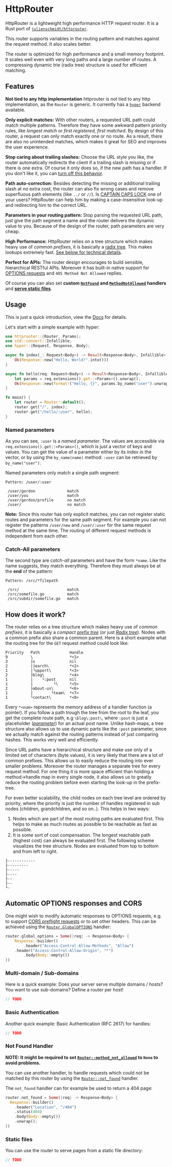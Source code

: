 # HttpRouter

HttpRouter is a lightweight high performance HTTP request router. It is a Rust port of [`julienschmidt/httprouter`](https://github.com/julienschmidt/httprouter).

This router supports variables in the routing pattern and matches against the request method. It also scales better.

The router is optimized for high performance and a small memory footprint. It scales well even with very long paths and a large number of routes. A compressing dynamic trie (radix tree) structure is used for efficient matching.

## Features

**Not tied to any http implementation** httprouter is not tied to any http implementation, as the `Router` is generic. It currently has a [`hyper`](https://crates.io/crates/hyper) backend available.

**Only explicit matches:** With other routers, a requested URL path could match multiple patterns. Therefore they have some awkward pattern priority rules, like *longest match* or *first registered, first matched*. By design of this router, a request can only match exactly one or no route. As a result, there are also no unintended matches, which makes it great for SEO and improves the user experience.

**Stop caring about trailing slashes:** Choose the URL style you like, the router automatically redirects the client if a trailing slash is missing or if there is one extra. Of course it only does so, if the new path has a handler. If you don't like it, you can [turn off this behavior](https://docs.rs/httprouter/0.0.0/httprouter/router/struct.Router.html#structfield.redirect_trailing_slash).

**Path auto-correction:** Besides detecting the missing or additional trailing slash at no extra cost, the router can also fix wrong cases and remove superfluous path elements (like `../` or `//`). Is [CAPTAIN CAPS LOCK](http://www.urbandictionary.com/define.php?term=Captain+Caps+Lock) one of your users? HttpRouter can help him by making a case-insensitive look-up and redirecting him to the correct URL.

**Parameters in your routing pattern:** Stop parsing the requested URL path, just give the path segment a name and the router delivers the dynamic value to you. Because of the design of the router, path parameters are very cheap.

**High Performance:** HttpRouter relies on a tree structure which makes heavy use of *common prefixes*, it is basically a [radix tree](https://en.wikipedia.org/wiki/Radix_tree). This makes lookups extremely fast. [See below for technical details](#how-does-it-work).

**Perfect for APIs:** The router design encourages to build sensible, hierarchical RESTful APIs. Moreover it has built-in native support for [OPTIONS requests](http://zacstewart.com/2012/04/14/http-options-method.html) and `405 Method Not Allowed` replies.

Of course you can also set **custom [`NotFound`](https://docs.rs/httprouter/0.0.0/httprouter/router/struct.Router.html#structfield.not_found) and  [`MethodNotAllowed`](https://docs.rs/httprouter/0.0.0/httprouter/router/struct.Router.html#structfield.method_not_allowedd) handlers** and [**serve static files**](https://docs.rs/httprouter/0.0.0/httprouter/router/struct.Router.html#method.serve_files).

## Usage

This is just a quick introduction, view the [Docs](https://docs.rs/httprouter/0.0.0/httprouter/index.html) for details.

Let's start with a simple example with hyper:

```rust
use httprouter::{Router, Params};
use std::convert::Infallible;
use hyper::{Request, Response, Body};

async fn index(_: Request<Body>) -> Result<Response<Body>, Infallible> {
    Ok(Response::new("Hello, World!".into()))
}

async fn hello(req: Request<Body>) -> Result<Response<Body>, Infallible> {
    let params = req.extensions().get::<Params>().unwrap();
    Ok(Response::new(format!("Hello, {}", params.by_name("user").unwrap()).into()))
}

fn main() {
    let router = Router::default();
    router.get("/", index);
    router.get("/hello/:user", hello);
}
```

### Named parameters

As you can see, `:user` is a *named parameter*. The values are accessible via `req.extensions().get::<Params>()`, which is just a vector of keys and values. You can get the value of a parameter either by its index in the vector, or by using the `by_name(name)` method: `:user` can be retrieved by `by_name("user")`.

Named parameters only match a single path segment:

```ignore
Pattern: /user/:user

 /user/gordon              match
 /user/you                 match
 /user/gordon/profile      no match
 /user/                    no match
```

**Note:** Since this router has only explicit matches, you can not register static routes and parameters for the same path segment. For example you can not register the patterns `/user/new` and `/user/:user` for the same request method at the same time. The routing of different request methods is independent from each other.

### Catch-All parameters

The second type are *catch-all* parameters and have the form `*name`. Like the name suggests, they match everything. Therefore they must always be at the **end** of the pattern:

```ignore
Pattern: /src/*filepath

 /src/                     match
 /src/somefile.go          match
 /src/subdir/somefile.go   match
```

## How does it work?

The router relies on a tree structure which makes heavy use of *common prefixes*, it is basically a *compact* [*prefix tree*](https://en.wikipedia.org/wiki/Trie) (or just [*Radix tree*](https://en.wikipedia.org/wiki/Radix_tree)). Nodes with a common prefix also share a common parent. Here is a short example what the routing tree for the `GET` request method could look like:

```ignore,none
Priority   Path             Handle
9          \                *<1>
3          ├s               nil
2          |├earch\         *<2>
1          |└upport\        *<3>
2          ├blog\           *<4>
1          |    └:post      nil
1          |         └\     *<5>
2          ├about-us\       *<6>
1          |        └team\  *<7>
1          └contact\        *<8>
```

Every `*<num>` represents the memory address of a handler function (a pointer). If you follow a path trough the tree from the root to the leaf, you get the complete route path, e.g `\blog\:post\`, where `:post` is just a placeholder ([*parameter*](#named-parameters)) for an actual post name. Unlike hash-maps, a tree structure also allows us to use dynamic parts like the `:post` parameter, since we actually match against the routing patterns instead of just comparing hashes. This works very well and efficiently.

Since URL paths have a hierarchical structure and make use only of a limited set of characters (byte values), it is very likely that there are a lot of common prefixes. This allows us to easily reduce the routing into ever smaller problems. Moreover the router manages a separate tree for every request method. For one thing it is more space efficient than holding a method->handle map in every single node, it also allows us to greatly reduce the routing problem before even starting the look-up in the prefix-tree.

For even better scalability, the child nodes on each tree level are ordered by priority, where the priority is just the number of handles registered in sub nodes (children, grandchildren, and so on..). This helps in two ways:

1. Nodes which are part of the most routing paths are evaluated first. This helps to make as much routes as possible to be reachable as fast as possible.
2. It is some sort of cost compensation. The longest reachable path (highest cost) can always be evaluated first. The following scheme visualizes the tree structure. Nodes are evaluated from top to bottom and from left to right.

```ignore,none
├------------
├---------
├-----
├----
├--
├--
└-
```

## Automatic OPTIONS responses and CORS

One might wish to modify automatic responses to OPTIONS requests, e.g. to support [CORS preflight requests](https://developer.mozilla.org/en-US/docs/Glossary/preflight_request) or to set other headers. This can be achieved using the [`Router.GlobalOPTIONS`](https://docs.rs/httprouter/0.0.0/httprouter/router/struct.Router.html#structfield.global_options) handler:

```rust
router.global_options = Some(|req| -> Response<Body> {
    Response::builder()
        .header("Access-Control-Allow-Methods", "Allow")
	.header("Access-Control-Allow-Origin", "*")
        .body(Body::empty())
})
```

### Multi-domain / Sub-domains

Here is a quick example: Does your server serve multiple domains / hosts? You want to use sub-domains? Define a router per host!

```rust
// TODO
```

### Basic Authentication

Another quick example: Basic Authentication (RFC 2617) for handles:

```rust
// TODO
```

### Not Found Handler

**NOTE: It might be required to set [`Router::method_not_allowed`](https://docs.rs/httprouter/0.0.0/httprouter/router/struct.Router.html#structfield.method_not_allowed) to `None` to avoid problems.**

You can use another handler, to handle requests which could not be matched by this router by using the [`Router::not_found`](https://docs.rs/httprouter/0.0.0/httprouter/router/struct.Router.html#structfield.not_found) handler.

The `not_found` handler can for example be used to return a 404 page:

```rust
router.not_found = Some(|req| -> Response<Body> {
  Response::builder()
    .header("Location", "/404")
    .status(404)
    .body(Body::empty())
    .unwrap();
})
```

### Static files

You can use the router to serve pages from a static file directory:

```rust
// TODO
```
